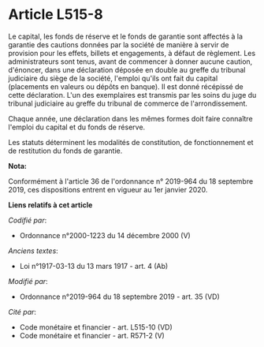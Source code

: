 # Article L515-8

Le capital, les fonds de réserve et le fonds de garantie sont affectés à la garantie des cautions données par la société de
manière à servir de provision pour les effets, billets et engagements, à défaut de règlement. Les administrateurs sont tenus,
avant de commencer à donner aucune caution, d'énoncer, dans une déclaration déposée en double au greffe du   tribunal
judiciaire du siège de la société, l'emploi qu'ils ont fait du capital (placements en valeurs ou dépôts en banque). Il est
donné récépissé de cette déclaration. L'un des exemplaires est transmis par les soins du juge du   tribunal judiciaire au
greffe du tribunal de commerce de l'arrondissement. 

Chaque année, une déclaration dans les mêmes formes doit faire connaître l'emploi du capital et du fonds de réserve. 

Les statuts déterminent les modalités de constitution, de fonctionnement et de restitution du fonds de garantie.

**Nota:**

Conformément à l'article 36 de l'ordonnance n° 2019-964 du 18 septembre 2019, ces dispositions entrent en vigueur au 1er
janvier 2020.

**Liens relatifs à cet article**

_Codifié par_:

  - Ordonnance n°2000-1223 du 14 décembre 2000 (V)

_Anciens textes_:

  - Loi n°1917-03-13 du 13 mars 1917 - art. 4 (Ab)

_Modifié par_:

  - Ordonnance n°2019-964 du 18 septembre 2019 - art. 35 (VD)

_Cité par_:

  - Code monétaire et financier - art. L515-10 (VD)
  - Code monétaire et financier - art. R571-2 (V)
